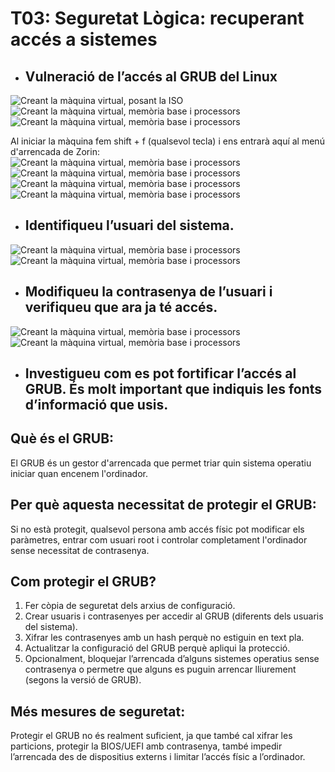 # T03: Seguretat Lògica: recuperant accés a sistemes

- ## Vulneració de l’accés al GRUB del Linux
![Creant la màquina virtual, posant la ISO](img/Imatge11.png)
![Creant la màquina virtual, memòria base i processors](img/Imatge10.png)
![Creant la màquina virtual, memòria base i processors](img/Imatge09.png)

Al iniciar la màquina fem shift + f (qualsevol tecla) i ens entrarà aquí al menú d'arrencada de Zorin:
![Creant la màquina virtual, memòria base i processors](img/Imatge08.png)
![Creant la màquina virtual, memòria base i processors](img/Imatge07.png)
![Creant la màquina virtual, memòria base i processors](img/Imatge06.png)
![Creant la màquina virtual, memòria base i processors](img/Imatge05.png)

- ## Identifiqueu l’usuari del sistema.

![Creant la màquina virtual, memòria base i processors](img/Imatge04.png)
![Creant la màquina virtual, memòria base i processors](img/Imatge03.png)
- ## Modifiqueu la contrasenya de l’usuari i verifiqueu que ara ja té accés.
![Creant la màquina virtual, memòria base i processors](img/Imatge02.png)
![Creant la màquina virtual, memòria base i processors](img/Imatge01.png)

- ## Investigueu com es pot fortificar l’accés al GRUB. És molt important que indiquis les fonts d’informació que usis.

## Què és el GRUB:
El GRUB és un gestor d'arrencada que permet triar quin sistema operatiu iniciar quan encenem l'ordinador.

## Per què aquesta necessitat de protegir el GRUB:
Si no està protegit, qualsevol persona amb accés físic pot modificar els paràmetres, entrar com usuari root i controlar completament l'ordinador sense necessitat de contrasenya.

## Com protegir el GRUB?

1. Fer còpia de seguretat dels arxius de configuració.
2. Crear usuaris i contrasenyes per accedir al GRUB (diferents dels usuaris del sistema).
3. Xifrar les contrasenyes amb un hash perquè no estiguin en text pla.
4. Actualitzar la configuració del GRUB perquè apliqui la protecció.
5. Opcionalment, bloquejar l’arrencada d’alguns sistemes operatius sense contrasenya o permetre que alguns es puguin arrencar lliurement (segons la versió de GRUB).

## Més mesures de seguretat:
Protegir el GRUB no és realment suficient, ja que també cal xifrar les particions, protegir la BIOS/UEFI amb contrasenya, també impedir l’arrencada des de dispositius externs i limitar l’accés físic a l’ordinador.

